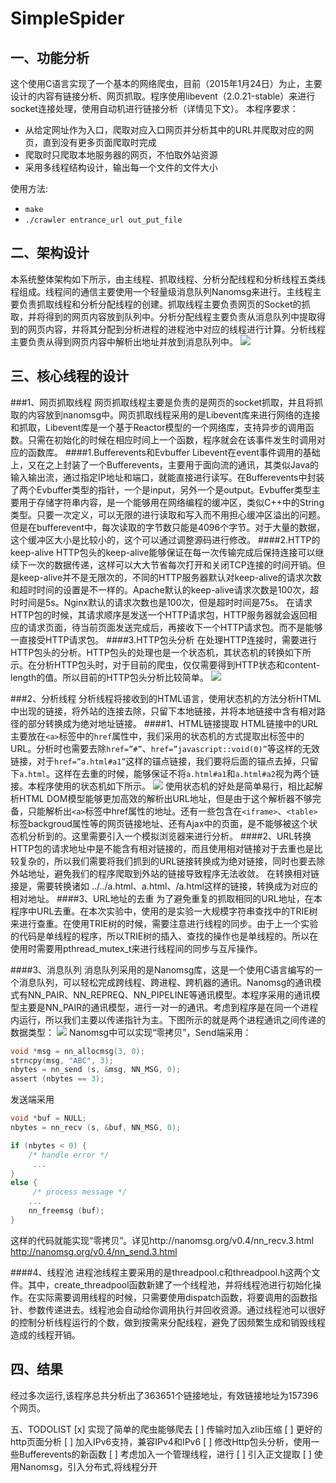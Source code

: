 SimpleSpider
============
一、功能分析
-------
这个使用C语言实现了一个基本的网络爬虫，目前（2015年1月24日）为止，主要设计的内容有链接分析、网页抓取。程序使用libevent（2.0.21-stable）来进行socket连接处理，使用自动机进行链接分析（详情见下文）。
本程序要求：
* 从给定网址作为入口，爬取对应入口网页并分析其中的URL并爬取对应的网页，直到没有更多页面爬取时完成
* 爬取时只爬取本地服务器的网页，不怕取外站资源
* 采用多线程结构设计，输出每一个文件的文件大小

使用方法:
* `make`
* `./crawler entrance_url out_put_file`

二、架构设计
--------
本系统整体架构如下所示，由主线程、抓取线程、分析分配线程和分析线程五类线程组成。线程间的通信主要使用一个轻量级消息队列Nanomsg来进行。主线程主要负责抓取线程和分析分配线程的创建。抓取线程主要负责网页的Socket的抓取，并将得到的网页内容放到队列中。分析分配线程主要负责从消息队列中提取得到的网页内容，并将其分配到分析进程的进程池中对应的线程进行计算。分析线程主要负责从得到网页内容中解析出地址并放到消息队列中。
![](https://github.com/qhsong/SimpleSpider/blob/master/pic/architecture.jpg)

三、核心线程的设计
-----
###1、网页抓取线程
网页抓取线程主要是负责的是网页的socket抓取，并且将抓取的内容放到nanomsg中。网页抓取线程采用的是Libevent库来进行网络的连接和抓取，Libevent库是一个基于Reactor模型的一个网络库，支持异步的调用函数。只需在初始化的时候在相应时间上一个函数，程序就会在该事件发生时调用对应的函数库。
####1.Bufferevents和Evbuffer
Libevent在event事件调用的基础上，又在之上封装了一个Bufferevents，主要用于面向流的通讯，其类似Java的输入输出流，通过指定IP地址和端口，就能直接进行读写。在Bufferevents中封装了两个Evbuffer类型的指针，一个是input，另外一个是output。Evbuffer类型主要用于存储字符串内容，是一个能够用在网络编程的缓冲区，类似C++中的String类型。只要一次定义，可以无限的进行读取和写入而不用担心缓冲区溢出的问题。但是在bufferevent中，每次读取的字节数只能是4096个字节。对于大量的数据，这个缓冲区大小是比较小的，这个可以通过调整源码进行修改。
####2.HTTP的keep-alive
HTTP包头的keep-alive能够保证在每一次传输完成后保持连接可以继续下一次的数据传递，这样可以大大节省每次打开和关闭TCP连接的时间开销。但是keep-alive并不是无限次的，不同的HTTP服务器默认对keep-alive的请求次数和超时时间的设置是不一样的。Apache默认的keep-alive请求次数是100次，超时时间是5s。Nginx默认的请求次数也是100次，但是超时时间是75s。
在请求HTTP包的时候，其请求顺序是发送一个HTTP请求包，HTTP服务器就会返回相应的请求页面，待当前页面发送完成后，再接收下一个HTTP请求包。而不是能够一直接受HTTP请求包。
####3.HTTP包头分析
在处理HTTP连接时，需要进行HTTP包头的分析。HTTP包头的处理也是一个状态机，其状态机的转换如下所示。在分析HTTP包头时，对于目前的爬虫，仅仅需要得到HTTP状态和content-length的值。所以目前的HTTP包头分析比较简单。
![](https://github.com/qhsong/SimpleSpider/blob/master/pic/HttpHeaderAnalysis.jpg)

###2、分析线程
分析线程将接收到的HTML语言，使用状态机的方法分析HTML中出现的链接，将外站的连接去除，只留下本地链接，并将本地链接中含有相对路径的部分转换成为绝对地址链接。
####1、HTML链接提取
HTML链接中的URL主要放在`<a>`标签中的`href`属性中，我们采用的状态机的方式提取出标签中的URL。分析时也需要去除`href=”#”`、`href=”javascript::void(0)”`等这样的无效链接，对于`href=”a.html#a1”`这样的锚点链接，我们要将后面的锚点去掉，只留下`a.html`。这样在去重的时候，能够保证不将`a.html#a1`和`a.html#a2`视为两个链接。本程序使用的状态机如下所示。
![](https://github.com/qhsong/SimpleSpider/blob/master/pic/HtmlLinkAnalysisStateMechine.jpg)
使用状态机的好处是简单易行，相比起解析HTML DOM模型能够更加高效的解析出URL地址，但是由于这个解析器不够完备，只能解析出`<a>`标签中href属性的地址。还有一些包含在`<iframe>`、`<table>` 标签backgroud属性等的网页链接地址、还有Ajax中的页面，是不能够被这个状态机分析到的。这里需要引入一个模拟浏览器来进行分析。
####2、URL转换
HTTP包的请求地址中是不能含有相对链接的，而且使用相对链接对于去重也是比较复杂的，所以我们需要将我们抓到的URL链接转换成为绝对链接，同时也要去除外站地址，避免我们的程序爬取到外站的链接导致程序无法收敛。
在转换相对链接是，需要转换诸如 ../../a.html、a.html、/a.html这样的链接，转换成为对应的相对地址。
####3、URL地址的去重
为了避免重复的抓取相同的URL地址，在本程序中URL去重。在本次实验中，使用的是实验一大规模字符串查找中的TRIE树来进行查重。在使用TRIE树的时候，需要注意进行线程的同步。由于上一个实验的代码是单线程的程序，所以TRIE树的插入、查找的操作也是单线程的。所以在使用时需要用pthread_mutex_t来进行线程间的同步与互斥操作。

####3、消息队列
消息队列采用的是Nanomsg库，这是一个使用C语言编写的一个消息队列，可以轻松完成跨线程、跨进程、跨机器的通讯。Nanomsg的通讯模式有NN_PAIR、NN_REPREQ、NN_PIPELINE等通讯模型。本程序采用的通讯模型主要是NN_PAIR的通讯模型，进行一对一的通讯。考虑到程序是在同一个进程内运行，所以我们主要以传递指针为主。下图所示的就是两个进程通讯之间传递的数据类型：
![](https://github.com/qhsong/SimpleSpider/blob/master/pic/nanomsg.jpg)
Nanomsg中可以实现“零拷贝”，Send端采用：
```C
void *msg = nn_allocmsg(3, 0);
strncpy(msg, "ABC", 3);
nbytes = nn_send (s, &msg, NN_MSG, 0);
assert (nbytes == 3);
```
发送端采用
```C
void *buf = NULL;
nbytes = nn_recv (s, &buf, NN_MSG, 0);

if (nbytes < 0) {
	/* handle error */
	 ...
}
else {
	 /* process message */
	...
	nn_freemsg (buf);
}
```
这样的代码就能实现“零拷贝”。详见http://nanomsg.org/v0.4/nn_recv.3.html http://nanomsg.org/v0.4/nn_send.3.html

####4、线程池
进程池线程主要采用的是threadpool.c和threadpool.h这两个文件。其中，create_threadpool函数新建了一个线程池，并将线程池进行初始化操作。在实际需要调用线程的时候，只需要使用dispatch函数，将要调用的函数指针、参数传递进去。线程池会自动给你调用执行并回收资源。通过线程池可以很好的控制分析线程运行的个数，做到按需来分配线程，避免了因频繁生成和销毁线程造成的线程开销。

四、结果
-------
经过多次运行,该程序总共分析出了363651个链接地址，有效链接地址为157396个网页。

五、TODOLIST
[x] 实现了简单的爬虫能够爬去
[ ] 传输时加入zlib压缩
[ ] 更好的http页面分析
[ ] 加入IPv6支持，兼容IPv4和IPv6
[ ] 修改Http包头分析，使用一些Bufferevents的新函数
[ ] 考虑加入一个管理线程，进行
[ ] 引入正文提取
[ ] 使用Nanomsg，引入分布式,将线程分开

